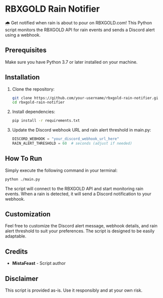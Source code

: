 # RBXGOLD Rain Notifier

🌧️ Get notified when rain is about to pour on RBXGOLD.com! This Python script monitors the RBXGOLD API for rain events and sends a Discord alert using a webhook.

## Prerequisites

Make sure you have Python 3.7 or later installed on your machine.

## Installation

1. Clone the repository:
   ```bash
   git clone https://github.com/your-username/rbxgold-rain-notifier.git
   cd rbxgold-rain-notifier
   ```
   
2. Install dependencies:
   ```bash
   pip install -r requirements.txt
   ```
   
3. Update the Discord webhook URL and rain alert threshold in main.py:
   ```python
   DISCORD_WEBHOOK = "your_discord_webhook_url_here"
   RAIN_ALERT_THRESHOLD = 60  # seconds (adjust if needed)
   ```

## How To Run

Simply execute the following command in your terminal:
```bash
python ./main.py
```
The script will connect to the RBXGOLD API and start monitoring rain events. When a rain is detected, it will send a Discord notification to your webhook.

## Customization

Feel free to customize the Discord alert message, webhook details, and rain alert threshold to suit your preferences. The script is designed to be easily adaptable.

## Credits

* **MistaFeast** - Script author

## Disclaimer

This script is provided as-is. Use it responsibly and at your own risk.
